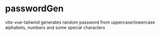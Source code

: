 # passwordGen
vite-vue-tailwind generates random password from uppercase/lowercase alphabets, numbers and some special characters
